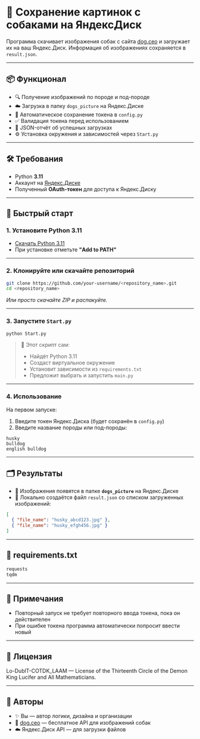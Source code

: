 # 🐶 Сохранение картинок с собаками на ЯндексДиск

Программа скачивает изображения собак с сайта [dog.ceo](https://dog.ceo) и загружает их на ваш Яндекс.Диск. Информация об изображениях сохраняется в `result.json`.

---

## 📦 Функционал

- 🔍 Получение изображений по породе и под-породе
- ☁️ Загрузка в папку `dogs_picture` на Яндекс.Диске
- 🔑 Автоматическое сохранение токена в `config.py`
- ✅ Валидация токена перед использованием
- 💾 JSON-отчёт об успешных загрузках
- ⚙️ Установка окружения и зависимостей через `Start.py`

---

## 🛠 Требования

- Python **3.11**  
- Аккаунт на [Яндекс.Диске](https://disk.yandex.ru/)
- Полученный **OAuth-токен** для доступа к Яндекс.Диску

---

## 🚀 Быстрый старт

### 1. Установите Python 3.11

- [Скачать Python 3.11](https://www.python.org/downloads/release/)
- При установке отметьте **"Add to PATH"**

---

### 2. Клонируйте или скачайте репозиторий

```bash
git clone https://github.com/your-username/<repository_name>.git
cd <repository_name>
```

_Или просто скачайте ZIP и распакуйте._

---

### 3. Запустите `Start.py`

```bash
python Start.py
```

> 🧠 Этот скрипт сам:
> - Найдёт Python 3.11
> - Создаст виртуальное окружение
> - Установит зависимости из `requirements.txt`
> - Предложит выбрать и запустить `main.py`

---

### 4. Использование

На первом запуске:

1. Введите токен Яндекс.Диска (будет сохранён в `config.py`)
2. Введите название породы или под-породы:

```
husky
bulldog
english bulldog
```

---

## 🗂 Результаты

- 🐾 Изображения появятся в папке **`dogs_picture`** на Яндекс.Диске
- 📄 Локально создаётся файл `result.json` со списком загруженных изображений:

```json
[
  { "file_name": "husky_abcd123.jpg" },
  { "file_name": "husky_efgh456.jpg" }
]
```

---

## 📄 requirements.txt

```txt
requests
tqdm
```

---

## 📌 Примечания

- Повторный запуск не требует повторного ввода токена, пока он действителен
- При ошибке токена программа автоматически попросит ввести новый

---

## 📃 Лицензия

Lo-DublT-COTDK_LAAM — License of the Thirteenth Circle of the Demon King Lucifer and All Mathematicians.

---

## 🙌 Авторы

- ✨ Вы — автор логики, дизайна и организации
- 🧠 [dog.ceo](https://dog.ceo) — бесплатное API для изображений собак
- ☁️ Яндекс.Диск API — для загрузки файлов
